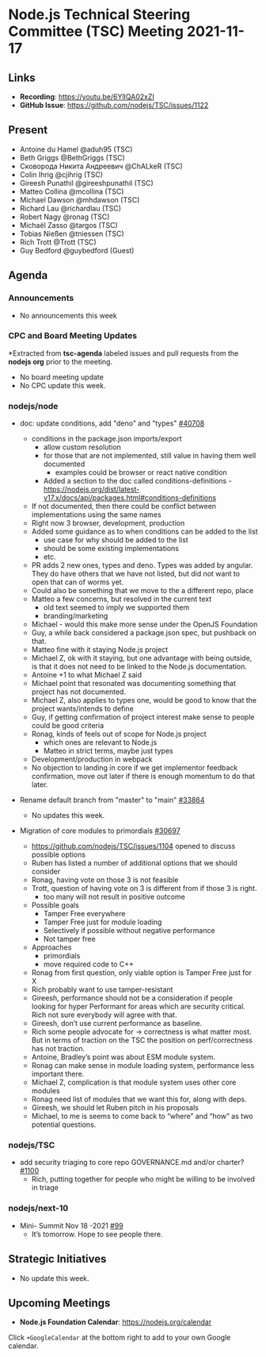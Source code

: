 # Node.js Technical Steering Committee (TSC) Meeting 2021-11-17

## Links

* **Recording**:  <https://youtu.be/6YlIQA02xZI>
* **GitHub Issue**: <https://github.com/nodejs/TSC/issues/1122>

## Present

* Antoine du Hamel @aduh95 (TSC)
* Beth Griggs @BethGriggs (TSC)
* Сковорода Никита Андреевич @ChALkeR (TSC)
* Colin Ihrig @cjihrig (TSC)
* Gireesh Punathil @gireeshpunathil (TSC)
* Matteo Collina @mcollina (TSC)
* Michael Dawson @mhdawson (TSC)
* Richard Lau @richardlau (TSC)
* Robert Nagy @ronag (TSC)
* Michaël Zasso @targos (TSC)
* Tobias Nießen @tniessen (TSC)
* Rich Trott @Trott (TSC)
* Guy Bedford @guybedford (Guest)

## Agenda

### Announcements

* No announcements this week

### CPC and Board Meeting Updates

*Extracted from **tsc-agenda** labeled issues and pull requests from the **nodejs org** prior to the meeting.

* No board meeting update
* No CPC update this week.

### nodejs/node

* doc: update conditions, add "deno" and "types" [#40708](https://github.com/nodejs/node/pull/40708)
  * conditions in the package.json imports/export
    * allow custom resolution
    * for those that are not implemented, still value in having them well documented
      * examples could be browser or react native condition
    * Added a section to the doc called conditions-definitions - <https://nodejs.org/dist/latest-v17.x/docs/api/packages.html#conditions-definitions>
  * If not documented, then there could be conflict between implementations using the same
    names
  * Right now 3 browser, development, production
  * Added some guidance as to when conditions can be added to the list
    * use case for why should be added to the list
    * should be some existing implementations
    * etc.
  * PR adds 2 new ones, types and deno. Types was added by angular. They do have
    others that we have not listed, but did not want to open that can of worms yet.
  * Could also be something that we move to the a different repo, place
  * Matteo a few concerns, but resolved in the current text
    * old text seemed to imply we supported them
    * branding/marketing
  * Michael - would this make more sense under the OpenJS Foundation
  * Guy, a while back considered a package.json spec, but pushback on that.
  * Matteo fine with it staying Node.js project
  * Michael Z, ok with it staying, but one advantage with being outside, is that it does not need to
    be linked to the Node.js documentation.
  * Antoine +1 to what Michael Z said
  * Michael point that resonated was documenting something that project has not documented.
  * Michael Z, also applies to types one, would be good to know that the project wants/intends to define
  * Guy, if getting confirmation of project interest make sense to people could be good criteria
  * Ronag, kinds of feels out of scope for Node.js project
    * which ones are relevant to Node.js
    * Matteo in strict terms, maybe just types
  * Development/production in webpack
  * No objection to landing in core if we get implementor feedback confirmation,
    move out later if there is enough momentum to do that later.

* Rename default branch from "master" to "main" [#33864](https://github.com/nodejs/node/issues/33864)
  * No updates this week.

* Migration of core modules to primordials [#30697](https://github.com/nodejs/node/issues/30697)
  * <https://github.com/nodejs/TSC/issues/1104> opened to discuss possible options
  * Ruben has listed a number of additional options that we should consider
  * Ronag, having vote on those 3 is not feasible
  * Trott, question of having vote on 3 is different from if those 3 is right.
    * too many will not result in positive outcome
  * Possible goals
    * Tamper Free everywhere
    * Tamper Free just for module loading
    * Selectively if possible without negative performance
    * Not tamper free
  * Approaches
    * primordials
    * move required code to C++
  * Ronag from first question, only viable option is Tamper Free just for X
  * Rich probably want to use tamper-resistant
  * Gireesh, performance should not be a consideration if people looking for hyper
    Performant for areas which are security critical. Rich not sure everybody will agree with that.
  * Gireesh, don’t use current performance as baseline.
  * Rich some people advocate for -> correctness is what matter most. But in terms of traction
     on the TSC the position on perf/correctness has not traction.
  * Antoine, Bradley’s point was about ESM module system.
  * Ronag can make sense in module loading system, performance less important there.
  * Michael Z, complication is that module system uses other core modules
  * Ronag need list of modules that we want this for, along with deps.
  * Gireesh, we should let Ruben pitch in his proposals
  * Michael, to me is seems to come back to “where” and “how” as two potential questions.

### nodejs/TSC

* add security triaging to core repo GOVERNANCE.md and/or charter? [#1100](https://github.com/nodejs/TSC/issues/1100)
  * Rich, putting together for people who might be willing to be involved in triage

### nodejs/next-10

* Mini- Summit Nov 18 -2021 [#99](https://github.com/nodejs/next-10/issues/99)
  * It’s tomorrow. Hope to see people there.

## Strategic Initiatives

* No update this week.

## Upcoming Meetings

* **Node.js Foundation Calendar**: <https://nodejs.org/calendar>

Click `+GoogleCalendar` at the bottom right to add to your own Google calendar.
